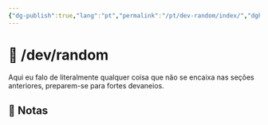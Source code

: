 ```yaml
---
{"dg-publish":true,"lang":"pt","permalink":"/pt/dev-random/index/","dgPassFrontmatter":true}
---
```


# 🔀 /dev/random

Aqui eu falo de literalmente qualquer coisa que não se encaixa nas seções anteriores, preparem-se para fortes devaneios.

## 📒 Notas